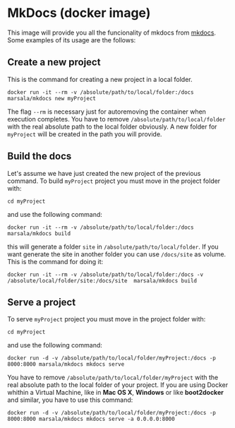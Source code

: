 MkDocs (docker image)
======================

This image will provide you all the funcionality of mkdocs from [mkdocs](www.mkdocs.org).
Some examples of its usage are the follows:

Create a new project
---------------------

This is the command for creating a new project in a local folder.

	docker run -it --rm -v /absolute/path/to/local/folder:/docs marsala/mkdocs new myProject

The flag `--rm` is necessary just for autoremoving the container when execution completes. You have to remove `/absolute/path/to/local/folder` with the real absolute path to the local folder obviously. A new folder for `myProject` will be created in the path you will provide.

Build the docs
--------------

Let's assume we have just created the new project of the previous command. To build `myProject` project you must move in the project folder with:

	cd myProject

and use the following command:

	docker run -it --rm -v /absolute/path/to/local/folder:/docs marsala/mkdocs build

this will generate a folder `site` in `/absolute/path/to/local/folder`. If you want generate the site in another folder you can use `/docs/site` as volume. This is the command for doing it:

	docker run -it --rm -v /absolute/path/to/local/folder:/docs -v /absolute/local/folder/site:/docs/site  marsala/mkdocs build 

Serve a project
----------------

To serve `myProject` project you must move in the project folder with:

	cd myProject

and use the following command:

	docker run -d -v /absolute/path/to/local/folder/myProject:/docs -p 8000:8000 marsala/mkdocs mkdocs serve

You have to remove `/absolute/path/to/local/folder/myProject` with the real absolute path to the local folder of your project. 
If you are using Docker whithin a Virtual Machine, like in __Mac OS X__, __Windows__ or like __boot2docker__ and similar, you have to use this command:

	docker run -d -v /absolute/path/to/local/folder/myProject:/docs -p 8000:8000 marsala/mkdocs mkdocs serve -a 0.0.0.0:8000

  
